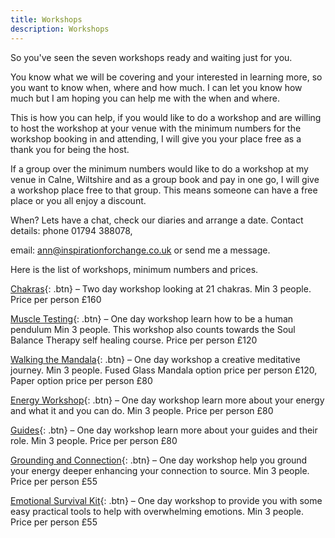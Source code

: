 ```yaml
---
title: Workshops
description: Workshops
---
```

So you've seen the seven workshops ready and waiting just for you.

You know what we will be covering and your interested in learning more, so you want to know when,
where and how much. I can let you know how much but I am hoping you can help me with the when and
where.

This is how you can help, if you would like to do a workshop and are willing to host the workshop at your
venue with the minimum numbers for the workshop booking in and attending, I will give you your place
free as a thank you for being the host.

If a group over the minimum numbers would like to do a workshop at my venue in Calne, Wiltshire and
as a group book and pay in one go, I will give a workshop place free to that group. This means someone
can have a free place or you all enjoy a discount.

When? Lets have a chat, check our diaries and arrange a date. Contact details: phone 01794 388078,

email: ann@inspirationforchange.co.uk or send me a message.

Here is the list of workshops, minimum numbers and prices.

[Chakras](){: .btn} – Two day workshop looking at 21 chakras. Min 3 people. Price per person £160

[Muscle Testing](){: .btn} – One day workshop learn how to be a human pendulum Min 3 people. This workshop
also counts towards the Soul Balance Therapy self healing course. Price per person £120

[Walking the Mandala](){: .btn} – One day workshop a creative meditative journey. Min 3 people. Fused Glass
Mandala option price per person £120, Paper option price per person £80

[Energy Workshop](){: .btn} – One day workshop learn more about your energy and what it and you can do. Min 3
people. Price per person £80

[Guides](){: .btn} – One day workshop learn more about your guides and their role. Min 3 people. Price per person
£80

[Grounding and Connection](){: .btn} – One day workshop help you ground your energy deeper enhancing your
connection to source. Min 3 people. Price per person £55

[Emotional Survival Kit](){: .btn} – One day workshop to provide you with some easy practical tools to help with
overwhelming emotions. Min 3 people. Price per person £55
